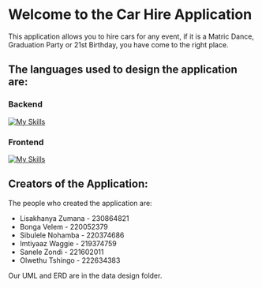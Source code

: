 # Welcome to the Car Hire Application
This application allows you to hire cars for any event, if it is a Matric Dance, Graduation Party or 21st Birthday, you have come to the right place.
## The languages used to design the application are:
### Backend
[![My Skills](https://skillicons.dev/icons?i=spring)](https://skillicons.dev)
### Frontend
[![My Skills](https://skillicons.dev/icons?i=react)](https://skillicons.dev)
## Creators of the Application:
The people who created the application are:
- Lisakhanya Zumana - 230864821
- Bonga Velem - 220052379
- Sibulele Nohamba - 220374686
- Imtiyaaz Waggie - 219374759
- Sanele Zondi - 221602011
- Olwethu Tshingo - 222634383 

Our UML and ERD are in the data design folder.

